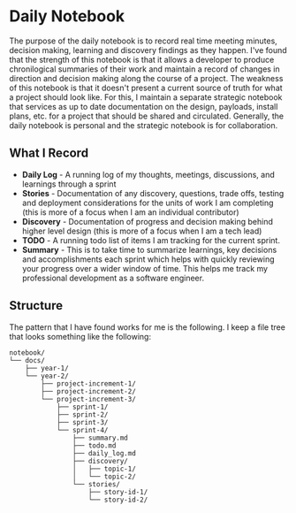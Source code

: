 # Daily Notebook

The purpose of the daily notebook is to record real time meeting minutes, decision making, learning and discovery findings as they happen. I've found that the strength of this notebook is that it allows a developer to produce chronilogical summaries of their work and maintain a record of changes in direction and decision making along the course of a project. The weakness of this notebook is that it doesn't present a current source of truth for what a project should look like. For this, I maintain a separate strategic notebook that services as up to date documentation on the design, payloads, install plans, etc. for a project that should be shared and circulated. Generally, the daily notebook is personal and the strategic notebook is for collaboration.

## What I Record

- **Daily Log** - A running log of my thoughts, meetings, discussions, and learnings through a sprint
- **Stories** - Documentation of any discovery, questions, trade offs, testing and deployment considerations for the units of work I am completing (this is more of a focus when I am an individual contributor)
- **Discovery** - Documentation of progress and decision making behind higher level design (this is more of a focus when I am a tech lead)
- **TODO** - A running todo list of items I am tracking for the current sprint.
- **Summary** - This is to take time to summarize learnings, key decisions and accomplishments each sprint which helps with quickly reviewing your progress over a wider window of time. This helps me track my professional development as a software engineer.

## Structure

The pattern that I have found works for me is the following. I keep a file tree that looks something like the following:

```
notebook/
└── docs/
    ├── year-1/
    └── year-2/
        ├── project-increment-1/
        ├── project-increment-2/
        └── project-increment-3/
            ├── sprint-1/
            ├── sprint-2/
            ├── sprint-3/
            └── sprint-4/
                ├── summary.md
                ├── todo.md
                ├── daily_log.md
                ├── discovery/
                │   ├── topic-1/
                │   └── topic-2/
                └── stories/
                    ├── story-id-1/
                    └── story-id-2/
```
